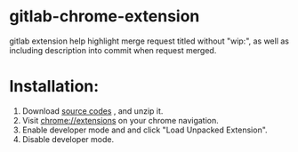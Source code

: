 # gitlab-chrome-extension
gitlab extension help highlight merge request titled without "wip:", as well as including description into commit when request merged.

# Installation:
1. Download [source codes](https://github.com/kuangchanglang/gitlab-chrome-extension/archive/master.zip) , and unzip it.
2. Visit [chrome://extensions](!chrome://extensions) on your chrome navigation.
3. Enable developer mode and and click "Load Unpacked Extension".
4. Disable developer mode.
